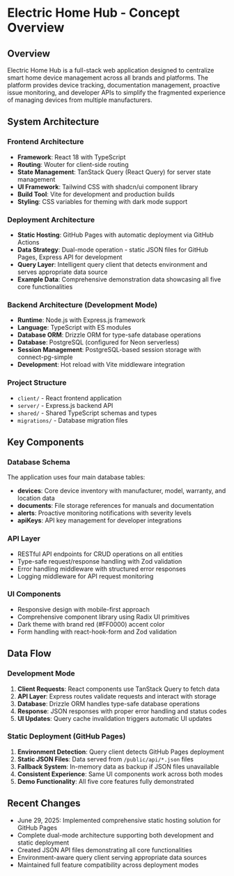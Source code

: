 # Electric Home Hub - Concept Overview

## Overview

Electric Home Hub is a full-stack web application designed to centralize smart home device management across all brands and platforms. The platform provides device tracking, documentation management, proactive issue monitoring, and developer APIs to simplify the fragmented experience of managing devices from multiple manufacturers.

## System Architecture

### Frontend Architecture
- **Framework**: React 18 with TypeScript
- **Routing**: Wouter for client-side routing
- **State Management**: TanStack Query (React Query) for server state management
- **UI Framework**: Tailwind CSS with shadcn/ui component library
- **Build Tool**: Vite for development and production builds
- **Styling**: CSS variables for theming with dark mode support

### Deployment Architecture
- **Static Hosting**: GitHub Pages with automatic deployment via GitHub Actions
- **Data Strategy**: Dual-mode operation - static JSON files for GitHub Pages, Express API for development
- **Query Layer**: Intelligent query client that detects environment and serves appropriate data source
- **Example Data**: Comprehensive demonstration data showcasing all five core functionalities

### Backend Architecture (Development Mode)
- **Runtime**: Node.js with Express.js framework
- **Language**: TypeScript with ES modules
- **Database ORM**: Drizzle ORM for type-safe database operations
- **Database**: PostgreSQL (configured for Neon serverless)
- **Session Management**: PostgreSQL-based session storage with connect-pg-simple
- **Development**: Hot reload with Vite middleware integration

### Project Structure
- `client/` - React frontend application
- `server/` - Express.js backend API
- `shared/` - Shared TypeScript schemas and types
- `migrations/` - Database migration files

## Key Components

### Database Schema
The application uses four main database tables:
- **devices**: Core device inventory with manufacturer, model, warranty, and location data
- **documents**: File storage references for manuals and documentation
- **alerts**: Proactive monitoring notifications with severity levels
- **apiKeys**: API key management for developer integrations

### API Layer
- RESTful API endpoints for CRUD operations on all entities
- Type-safe request/response handling with Zod validation
- Error handling middleware with structured error responses
- Logging middleware for API request monitoring

### UI Components
- Responsive design with mobile-first approach
- Comprehensive component library using Radix UI primitives
- Dark theme with brand red (#FF0000) accent color
- Form handling with react-hook-form and Zod validation

## Data Flow

### Development Mode
1. **Client Requests**: React components use TanStack Query to fetch data
2. **API Layer**: Express routes validate requests and interact with storage
3. **Database**: Drizzle ORM handles type-safe database operations
4. **Response**: JSON responses with proper error handling and status codes
5. **UI Updates**: Query cache invalidation triggers automatic UI updates

### Static Deployment (GitHub Pages)
1. **Environment Detection**: Query client detects GitHub Pages deployment
2. **Static JSON Files**: Data served from `/public/api/*.json` files
3. **Fallback System**: In-memory data as backup if JSON files unavailable
4. **Consistent Experience**: Same UI components work across both modes
5. **Demo Functionality**: All five core features fully demonstrated

## Recent Changes
- June 29, 2025: Implemented comprehensive static hosting solution for GitHub Pages
- Complete dual-mode architecture supporting both development and static deployment
- Created JSON API files demonstrating all core functionalities
- Environment-aware query client serving appropriate data sources
- Maintained full feature compatibility across deployment modes